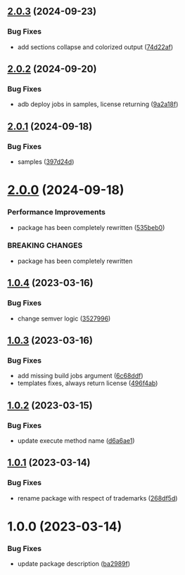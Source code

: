 ## [2.0.3](https://github.com/utkaka/UnityCiWizard/compare/v2.0.2...v2.0.3) (2024-09-23)


### Bug Fixes

* add sections collapse and colorized output ([74d22af](https://github.com/utkaka/UnityCiWizard/commit/74d22afd6f27abec127ae2cde4c78b75aedd9e3f))

## [2.0.2](https://github.com/utkaka/UnityCiWizard/compare/v2.0.1...v2.0.2) (2024-09-20)


### Bug Fixes

* adb deploy jobs in samples, license returning ([9a2a18f](https://github.com/utkaka/UnityCiWizard/commit/9a2a18f46c67c4c4bc4133098b14ed46768514ee))

## [2.0.1](https://github.com/utkaka/UnityCiWizard/compare/v2.0.0...v2.0.1) (2024-09-18)


### Bug Fixes

* samples ([397d24d](https://github.com/utkaka/UnityCiWizard/commit/397d24de89864ebc3355bd899ff9bb50dff757c1))

# [2.0.0](https://github.com/utkaka/UnityCiWizard/compare/v1.0.4...v2.0.0) (2024-09-18)


### Performance Improvements

* package has been completely rewritten ([535beb0](https://github.com/utkaka/UnityCiWizard/commit/535beb08ef81cd9e3666946a728a1e1d1b2c29ad))


### BREAKING CHANGES

* package has been completely rewritten

## [1.0.4](https://github.com/utkaka/UnityCiWizard/compare/v1.0.3...v1.0.4) (2023-03-16)


### Bug Fixes

* change semver logic ([3527996](https://github.com/utkaka/UnityCiWizard/commit/3527996a107145721983d1d55db81453b79ba46f))

## [1.0.3](https://github.com/utkaka/UnityCiWizard/compare/v1.0.2...v1.0.3) (2023-03-16)


### Bug Fixes

* add missing build jobs argument ([6c68ddf](https://github.com/utkaka/UnityCiWizard/commit/6c68ddf4b86ce7da3a1667bc0b19cc7b1432a6d1))
* templates fixes, always return license ([496f4ab](https://github.com/utkaka/UnityCiWizard/commit/496f4ab51a2ac0b2cddeb06c2b901f989c88e77b))

## [1.0.2](https://github.com/utkaka/UnityCiWizard/compare/v1.0.1...v1.0.2) (2023-03-15)


### Bug Fixes

* update execute method name ([d6a6ae1](https://github.com/utkaka/UnityCiWizard/commit/d6a6ae17b8051dbba871237c26523f6602328921))

## [1.0.1](https://github.com/utkaka/UnityCiWizard/compare/v1.0.0...v1.0.1) (2023-03-14)


### Bug Fixes

* rename package with respect of trademarks ([268df5d](https://github.com/utkaka/UnityCiWizard/commit/268df5d37515af86bf2e2a2ff250f84ae7a9f2a0))

# 1.0.0 (2023-03-14)


### Bug Fixes

* update package description ([ba2989f](https://github.com/utkaka/UnityCiWizard/commit/ba2989fc9549118620f3a307698b7bc0f3982c81))
